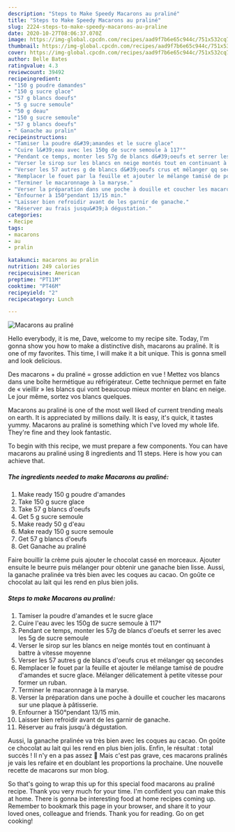 ```yaml
---
description: "Steps to Make Speedy Macarons au praliné"
title: "Steps to Make Speedy Macarons au praliné"
slug: 2224-steps-to-make-speedy-macarons-au-praline
date: 2020-10-27T08:06:37.070Z
image: https://img-global.cpcdn.com/recipes/aad9f7b6e65c944c/751x532cq70/macarons-au-praline-photo-principale-de-la-recette.jpg
thumbnail: https://img-global.cpcdn.com/recipes/aad9f7b6e65c944c/751x532cq70/macarons-au-praline-photo-principale-de-la-recette.jpg
cover: https://img-global.cpcdn.com/recipes/aad9f7b6e65c944c/751x532cq70/macarons-au-praline-photo-principale-de-la-recette.jpg
author: Belle Bates
ratingvalue: 4.3
reviewcount: 39492
recipeingredient:
- "150 g poudre damandes"
- "150 g sucre glace"
- "57 g blancs doeufs"
- "5 g sucre semoule"
- "50 g deau"
- "150 g sucre semoule"
- "57 g blancs doeufs"
- " Ganache au pralin"
recipeinstructions:
- "Tamiser la poudre d&#39;amandes et le sucre glace"
- "Cuire l&#39;eau avec les 150g de sucre semoule à 117°"
- "Pendant ce temps, monter les 57g de blancs d&#39;oeufs et serrer les avec les 5g de sucre semoule"
- "Verser le sirop sur les blancs en neige montés tout en continuant à battre à vitesse moyenne"
- "Verser les 57 autres g de blancs d&#39;oeufs crus et mélanger qq secondes"
- "Remplacer le fouet par la feuille et ajouter le mélange tamisé de poudre d&#39;amandes et sucre glace. Mélanger délicatement à petite vitesse pour former un ruban."
- "Terminer le macaronnage à la maryse."
- "Verser la préparation dans une poche à douille et coucher les macarons sur une plaque à pâtisserie."
- "Enfourner à 150°pendant 13/15 min."
- "Laisser bien refroidir avant de les garnir de ganache."
- "Réserver au frais jusqu&#39;à dégustation."
categories:
- Recipe
tags:
- macarons
- au
- pralin

katakunci: macarons au pralin 
nutrition: 249 calories
recipecuisine: American
preptime: "PT11M"
cooktime: "PT46M"
recipeyield: "2"
recipecategory: Lunch

---
```



![Macarons au praliné](https://img-global.cpcdn.com/recipes/aad9f7b6e65c944c/751x532cq70/macarons-au-praline-photo-principale-de-la-recette.jpg)

Hello everybody, it is me, Dave, welcome to my recipe site. Today, I'm gonna show you how to make a distinctive dish, macarons au praliné. It is one of my favorites. This time, I will make it a bit unique. This is gonna smell and look delicious.

Des macarons + du praliné = grosse addiction en vue ! Mettez vos blancs dans une boîte hermétique au réfrigérateur. Cette technique permet en faite de « vieillir » les blancs qui vont beaucoup mieux monter en blanc en neige. Le jour même, sortez vos blancs quelques.

Macarons au praliné is one of the most well liked of current trending meals on earth. It is appreciated by millions daily. It is easy, it's quick, it tastes yummy. Macarons au praliné is something which I've loved my whole life. They're fine and they look fantastic.


To begin with this recipe, we must prepare a few components. You can have macarons au praliné using 8 ingredients and 11 steps. Here is how you can achieve that.

<!--inarticleads1-->

##### The ingredients needed to make Macarons au praliné:

1. Make ready 150 g poudre d&#39;amandes
1. Take 150 g sucre glace
1. Take 57 g blancs d&#39;oeufs
1. Get 5 g sucre semoule
1. Make ready 50 g d&#39;eau
1. Make ready 150 g sucre semoule
1. Get 57 g blancs d&#39;oeufs
1. Get  Ganache au praliné


Faire bouillir la crème puis ajouter le chocolat cassé en morceaux. Ajouter ensuite le beurre puis mélanger pour obtenir une ganache bien lisse. Aussi, la ganache pralinée va très bien avec les coques au cacao. On goûte ce chocolat au lait qui les rend en plus bien jolis. 

<!--inarticleads2-->

##### Steps to make Macarons au praliné:

1. Tamiser la poudre d&#39;amandes et le sucre glace
1. Cuire l&#39;eau avec les 150g de sucre semoule à 117°
1. Pendant ce temps, monter les 57g de blancs d&#39;oeufs et serrer les avec les 5g de sucre semoule
1. Verser le sirop sur les blancs en neige montés tout en continuant à battre à vitesse moyenne
1. Verser les 57 autres g de blancs d&#39;oeufs crus et mélanger qq secondes
1. Remplacer le fouet par la feuille et ajouter le mélange tamisé de poudre d&#39;amandes et sucre glace. Mélanger délicatement à petite vitesse pour former un ruban.
1. Terminer le macaronnage à la maryse.
1. Verser la préparation dans une poche à douille et coucher les macarons sur une plaque à pâtisserie.
1. Enfourner à 150°pendant 13/15 min.
1. Laisser bien refroidir avant de les garnir de ganache.
1. Réserver au frais jusqu&#39;à dégustation.


Aussi, la ganache pralinée va très bien avec les coques au cacao. On goûte ce chocolat au lait qui les rend en plus bien jolis. Enfin, le résultat : total succès ! Il n&#39;y en a pas assez 🙁 Mais c&#39;est pas grave, ces macarons pralinés je vais les refaire et en doublant les proportions la prochaine. Une nouvelle recette de macarons sur mon blog. 

So that's going to wrap this up for this special food macarons au praliné recipe. Thank you very much for your time. I'm confident you can make this at home. There is gonna be interesting food at home recipes coming up. Remember to bookmark this page in your browser, and share it to your loved ones, colleague and friends. Thank you for reading. Go on get cooking!
